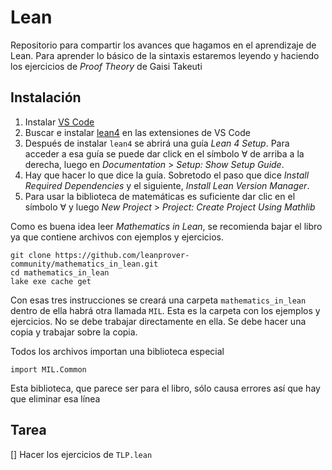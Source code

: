 # Lean
Repositorio para compartir los avances que hagamos en el aprendizaje de Lean.
Para aprender lo básico de la sintaxis estaremos leyendo y haciendo los
ejercicios de *Proof Theory* de Gaisi Takeuti


## Instalación

1. Instalar [VS Code](https://code.visualstudio.com/)
2. Buscar e instalar [lean4](https://marketplace.visualstudio.com/items?itemName=leanprover.lean4) en las extensiones de VS Code
3. Después de instalar `lean4` se abrirá una guía *Lean 4 Setup*. Para acceder a esa guía se puede dar click en el símbolo ∀ de arriba a la derecha, luego en *Documentation* > *Setup: Show Setup Guide*.
4. Hay que hacer lo que dice la guía. Sobretodo el paso que dice *Install Required Dependencies* y el siguiente, *Install Lean Version Manager*.
5. Para usar la biblioteca de matemáticas es suficiente dar clic en el símbolo ∀ y luego *New Project* > *Project: Create Project Using Mathlib*

Como es buena idea leer  *Mathematics in Lean*, se recomienda bajar el libro ya que contiene archivos con ejemplos y ejercicios.

```
git clone https://github.com/leanprover-community/mathematics_in_lean.git
cd mathematics_in_lean
lake exe cache get
```

Con esas tres instrucciones se creará una carpeta `mathematics_in_lean` dentro de ella habrá otra llamada `MIL`. Esta es la carpeta con los ejemplos y ejercicios. No se debe trabajar directamente en ella. Se debe hacer una copia y trabajar sobre la copia.

Todos los archivos importan una biblioteca especial
```
import MIL.Common
```
Esta biblioteca, que parece ser para el libro, sólo causa errores así que hay
que eliminar esa línea


## Tarea

[] Hacer los ejercicios de `TLP.lean`